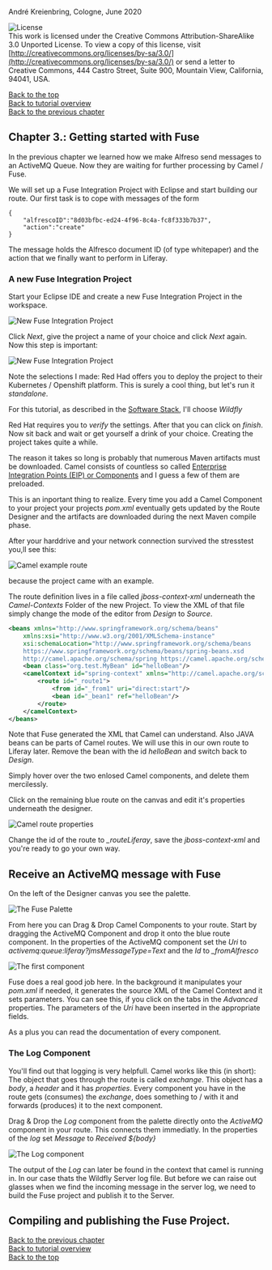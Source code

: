 André Kreienbring, Cologne, June 2020

![License](img/cc-by-sa-88x31.png)<br>
This work is licensed under the Creative Commons Attribution-ShareAlike 3.0 Unported License. To view a copy of this license, visit [http://creativecommons.org/licenses/by-sa/3.0/](http://creativecommons.org/licenses/by-sa/3.0/) or send a letter to Creative Commons, 444 Castro Street, Suite 900, Mountain View, California, 94041, USA.

[Back to the top](../index.md)<br>
[Back to tutorial overview](index.md)<br>
[Back to the previous chapter](messagesending.md)

## Chapter 3.: Getting started with Fuse
In the previous chapter we learned how we make Alfreso send messages to an ActiveMQ Queue. Now they are  waiting for further processing by Camel / Fuse.

We will set up a Fuse Integration Project with Eclipse and start building our route. Our first task is to cope with messages of the form
```
{
	"alfrescoID":"8d03bfbc-ed24-4f96-8c4a-fc8f333b7b37",
	"action":"create"
}
```
The message holds the Alfresco document ID (of type whitepaper) and the action that we finally want to perform in Liferay.

### A new Fuse Integration Project
Start your Eclipse IDE and create a new Fuse Integration Project in the workspace.

![New Fuse Integration Project](img/new_fuse_integration_project.png)

Click *Next*, give the project a name of your choice and click *Next* again. Now this step is important:

![New Fuse Integration Project](img/new_fuse_integration_project2.png)

Note the selections I made:
Red Had offers you to deploy the project to their Kubernetes / Openshift platform. This is surely a cool thing, but let's run it *standalone*.

For this tutorial, as described in the [Software Stack](softwarestack.md), I'll choose *Wildfly*

Red Hat requires you to *verify* the settings. After that you can click on *finish*. Now sit back and wait or get yourself a drink of your choice. Creating the project takes quite a while.

The reason it takes so long is probably that numerous Maven artifacts must be downloaded. Camel consists of countless so called [Enterprise Integration Points (EIP) or Components](https://access.redhat.com/documentation/en-us/red_hat_fuse/7.6/html/apache_camel_component_reference/components-overvew) and I guess a few of them are preloaded.

This is an inportant thing to realize. Every time you add a Camel Component to your project your projects *pom.xml* eventually gets updated by the Route Designer and the artifacts are downloaded during the next Maven compile phase.

After your harddrive and your network connection survived the stresstest you,ll see this:

![Camel example route](img/camel_example_route.png)

because the project came with an example.

The route definition lives in a file called *jboss-context-xml* underneath the *Camel-Contexts* Folder of the new Project. To view the XML of that file simply change the mode of the editor from *Design* to *Source*.

```xml
<beans xmlns="http://www.springframework.org/schema/beans"
    xmlns:xsi="http://www.w3.org/2001/XMLSchema-instance" 
    xsi:schemaLocation="http://www.springframework.org/schema/beans 
    https://www.springframework.org/schema/beans/spring-beans.xsd 
    http://camel.apache.org/schema/spring https://camel.apache.org/schema/spring/camel-spring.xsd">
    <bean class="org.test.MyBean" id="helloBean"/>
    <camelContext id="spring-context" xmlns="http://camel.apache.org/schema/spring">
        <route id="_route1">
            <from id="_from1" uri="direct:start"/>
            <bean id="_bean1" ref="helloBean"/>
        </route>
    </camelContext>
</beans>
```

Note that Fuse generated the XML that Camel can understand. Also JAVA beans can be parts of Camel routes. We will use this in our own route to Liferay later. Remove the bean with the id *helloBean* and switch back to *Design*.

Simply hover over the two enlosed Camel components, and delete them mercilessly.

Click on the remaining blue route on the canvas and edit it's properties underneath the designer.

![Camel route properties](img/route_properties.png)

Change the id of the route to *_routeLiferay*, save the *jboss-context-xml*  and you're ready to go your own way.

## Receive an ActiveMQ message with Fuse
On the left of the Designer canvas you see the palette.

![The Fuse Palette](img/fuse_palette.png)

From here you can Drag & Drop Camel Components to your route.
Start by dragging the ActiveMQ Component and drop it onto the blue route component.
In the properties of the ActiveMQ component set the *Uri* to *activemq:queue:liferay?jmsMessageType=Text* and the *Id* to *_fromAlfresco*

![The first component](img/fuse_first_component.png)

Fuse does a real good job here. In the background it manipulates your *pom.xml* if needed, it generates the source XML of the Camel Context and it sets parameters. You can see this, if you click on the tabs in the *Advanced* properties. The parameters of the *Uri* have been inserted in the appropriate fields.

As a plus you can read the documentation of every component. 

### The Log Component
You'll find out that logging is very helpfull. Camel works like this (in short):<br>
The object that goes through the route is called *exchange*. This object has a *body*, a *header* and it has *properties*.
Every component you have in the route gets (consumes) the *exchange*, does something to / with it and forwards (produces) it to the next component.

Drag & Drop the *Log* component from the palette directly onto the *ActiveMQ* component in your route. This connects them immediatly. In the properties of the *log* set *Message* to *Received ${body}*

![The Log component](img/fuse_log_component.png)

The output of the *Log* can later be found in the context that camel is running in. In our case thats the Wildfly Server log file. But before we can raise out glasses when we find the incoming message in the server log, we need to build the Fuse project and publish it to the Server.

## Compiling and publishing the Fuse Project.


[Back to the previous chapter](messagesending.md)<br> 
[Back to tutorial overview](index.md)<br> 
[Back to the top](../index.md)
